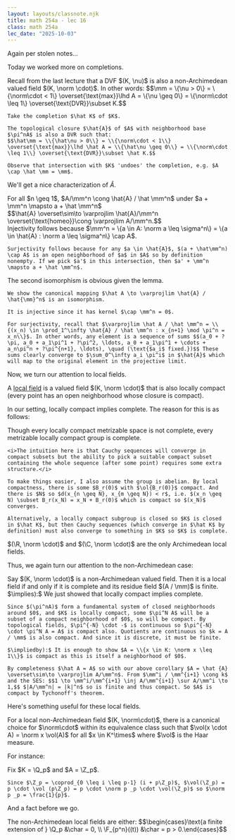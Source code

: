 ```yaml
---
layout: layouts/classnote.njk
title: math 254a - lec 16
class: math 254a
lec_date: "2025-10-03"
---
```


Again per stolen notes...

Today we worked more on completions.

<div class = "subthm-box" type = "setting">
    Recall from the last lecture that a DVF $(K, \nu)$ is also a non-Archimedean valued field $(K, \norm \cdot)$. In other words: $$\mm = \{\nu > 0\} = \{\norm\cdot < 1\} \overset{\text{max}}\lhd A = \{\nu \geq 0\} = \{\norm\cdot \leq 1\} \overset{\text{DVR}}\subset K.$$

    Take the completion $\hat K$ of $K$.
    
    The topological closure $\hat{A}$ of $A$ with neighborhood base $\pi^nA$ is also a DVR such that:
    $$\hat\mm = \\{\hat\nu > 0\\} = \\{\norm\cdot < 1\\} \overset{\text{max}}\lhd \hat A = \\{\hat\nu \geq 0\\} = \\{\norm\cdot \leq 1\\} \overset{\text{DVR}}\subset \hat K.$$

    Observe that intersection with $K$ 'undoes' the completion, e.g. $A \cap \hat \mm = \mm$.
</div>

We'll get a nice characterization of $\hat{A}$.

<div class = "subthm-box" type = "lemma">
    For all $n \geq 1$, $A/\mm^n \cong \hat{A} / \hat \mm^n$ under $a + \mm^n \mapsto a + \hat \mm^n$
</div>

<div class = "subthm-box" type = "cor">
    $$\hat{A} \overset\sim\to \varprojlim \hat{A}/\mm^n \overset{\text{homeo}}\cong \varprojlim A/\mm^n.$$
</div>

<div class = "subthm-box" type = "proof" name = "lemma">
    Injectivity follows because $\mm^n = \{a \in A: \norm a \leq \sigma^n\} = \{a \in \hat{A} : \norm a \leq \sigma^n\} \cap A$.

    Surjectivity follows because for any $a \in \hat{A}$, $(a + \hat\mm^n) \cap A$ is an open neighborhood of $a$ in $A$ so by definition nonempty. If we pick $a'$ in this intersection, then $a' + \mm^n \mapsto a + \hat \mm^n$.
</div>

<div class = "subthm-box" type = "proof" name = "cor">
    The second isomorphism is obvious given the lemma.

    We show the canonical mapping $\hat A \to \varprojlim \hat{A} / \hat{\mm}^n$ is an isomorphism.
    
    It is injective since it has kernel $\cap \mm^n = 0$.
    
    For surjectivity, recall that $\varprojlim \hat A / \hat \mm^n = \\{(x_n) \in \prod_1^\infty \hat{A} / \hat \mm^n : x_{n+1} \mod \pi^n = x_n\\}$. In other words, any element is a sequence of sums $$(a_0 + ?\pi, a_0 + a_1\pi^1 + ?\pi^2, \ldots, a_0 + a_1\pi^1 + \cdots + a_n\pi^n + ?\pi^{n+1}, \ldots), \quad (\text{$a_i$ fixed.})$$ These sums clearly converge to $\sum_0^\infty a_i \pi^i$ in $\hat{A}$ which will map to the original element in the projective limit.
</div>

Now, we turn our attention to local fields.

<div class = "subthm-box" type = "def" name = "local field">
    A <u>local field</u> is a valued field $(K, \norm \cdot)$ that is also locally compact (every point has an open neighborhood whose closure is compact).
</div>

In our setting, locally compact implies complete. The reason for this is as follows:

<div class = "subthm-box" type = "rmk">
    Though every locally compact metrizable space is not complete, every metrizable locally compact group is complete.

    <i>The intuition here is that Cauchy sequences will converge in compact subsets but the ability to pick a suitable compact subset containing the whole sequence (after some point) requires some extra structure.</i>
    
    To make things easier, I also assume the group is abelian. By local compactness, there is some $B_r(0)$ with $\ol{B_r(0)}$ compact. And there is $N$ so $d(x_{n \geq N}, x_{m \geq N}) < r$, i.e. $(x_n \geq N) \subset B_r(x_N) = x_N + B_r(0)$ which is compact so $(x_N)$ converges.

    Alternatively, a locally compact subgroup is closed so $K$ is closed in $\hat K$, but then Cauchy sequences (which converge in $\hat K$ by definition) must also converge to something in $K$ so $K$ is complete.
</div>

<div class = "subthm-box" type = "ex">
    $(\R, \norm \cdot)$ and $(\C, \norm \cdot)$ are the only Archimedean local fields.
</div>

Thus, we again turn our attention to the non-Archimedean case:

<div class = "subthm-box" type = "prop">
    Say $(K, \norm \cdot)$ is a non-Archimedean valued field. Then it is a local field if and only if it is complete and its residue field $(A / \mm)$ is finite.
</div>

<div class = "subthm-box" type = "proof">
    $\implies):$ We just showed that locally compact implies complete.
    
    Since $(\pi^nA)$ form a fundamental system of closed neighborhoods around $0$, and $K$ is locally compact, some $\pi^N A$ will be a subset of a compact neighborhood of $0$, so will be compact. By topological fields, $\pi^{-N} \cdot -$ is continuous so $\pi^{-N} \cdot \pi^N A = A$ is compact also. Quotients are continuous so $k = A / \mm$ is also compact. And since it is discrete, it must be finite.

    $\impliedby):$ It is enough to show $A = \\{x \in K: \norm x \leq 1\\}$ is compact as this is itself a neighborhood of $0$.
    
    By completeness $\hat A = A$ so with our above corollary $A = \hat {A} \overset\sim\to \varprojlim A/\mm^n$. From $\mm^i / \mm^{i+1} \cong k$ and the SES: $$1 \to \mm^i/\mm^{i+1} \inj A/\mm^{i+1} \sur A/\mm^i \to 1,$$ $|A/\mm^n| = |k|^n$ so is finite and thus compact. So $A$ is compact by Tychonoff's theorem.
</div>

Here's something useful for these local fields.

<div class = "subthm-box" type = "rmk">
    For a local non-Archimedean field $(K, \norm\cdot)$, there is a canonical choice for $\norm\cdot$ within its equivalence class such that $\vol(x \cdot A) = \norm x \vol(A)$ for all $x \in K^\times$ where $\vol$ is the Haar measure.
</div>

For instance:

<div class = "subthm-box" type = "ex">
    Fix $K = \Q_p$ and $A = \Z_p$. 

    Since $\Z_p = \coprod_{0 \leq i \leq p-1} (i + p\Z_p)$, $\vol(\Z_p) = p \cdot \vol (p\Z_p) = p \cdot \norm p _p \cdot \vol(\Z_p)$ so $\norm p _p = \frac{1}{p}$.
</div>

And a fact before we go.

<div class = "subthm-box" type ="fact">
    The non-Archimedean local fields are either:
    $$\begin{cases}\text{a finite extension of } \Q_p &\char = 0, \\ \F_{p^n}((t)) &\char = p > 0.\end{cases}$$
</div>